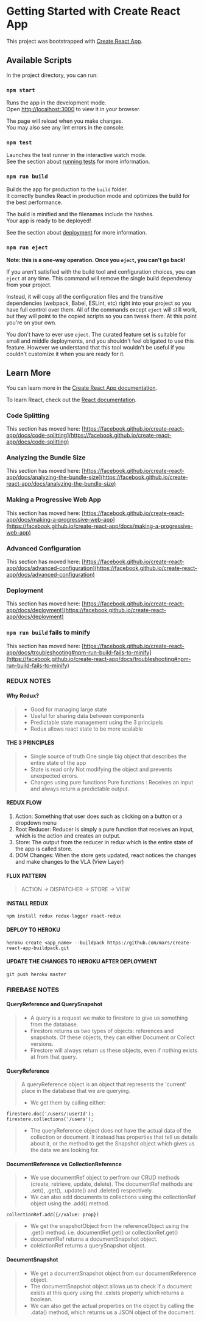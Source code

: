 # Getting Started with Create React App

This project was bootstrapped with [Create React App](https://github.com/facebook/create-react-app).

## Available Scripts

In the project directory, you can run:

### `npm start`

Runs the app in the development mode.\
Open [http://localhost:3000](http://localhost:3000) to view it in your browser.

The page will reload when you make changes.\
You may also see any lint errors in the console.

### `npm test`

Launches the test runner in the interactive watch mode.\
See the section about [running tests](https://facebook.github.io/create-react-app/docs/running-tests) for more information.

### `npm run build`

Builds the app for production to the `build` folder.\
It correctly bundles React in production mode and optimizes the build for the best performance.

The build is minified and the filenames include the hashes.\
Your app is ready to be deployed!

See the section about [deployment](https://facebook.github.io/create-react-app/docs/deployment) for more information.

### `npm run eject`

**Note: this is a one-way operation. Once you `eject`, you can't go back!**

If you aren't satisfied with the build tool and configuration choices, you can `eject` at any time. This command will remove the single build dependency from your project.

Instead, it will copy all the configuration files and the transitive dependencies (webpack, Babel, ESLint, etc) right into your project so you have full control over them. All of the commands except `eject` will still work, but they will point to the copied scripts so you can tweak them. At this point you're on your own.

You don't have to ever use `eject`. The curated feature set is suitable for small and middle deployments, and you shouldn't feel obligated to use this feature. However we understand that this tool wouldn't be useful if you couldn't customize it when you are ready for it.

## Learn More

You can learn more in the [Create React App documentation](https://facebook.github.io/create-react-app/docs/getting-started).

To learn React, check out the [React documentation](https://reactjs.org/).

### Code Splitting

This section has moved here: [https://facebook.github.io/create-react-app/docs/code-splitting](https://facebook.github.io/create-react-app/docs/code-splitting)

### Analyzing the Bundle Size

This section has moved here: [https://facebook.github.io/create-react-app/docs/analyzing-the-bundle-size](https://facebook.github.io/create-react-app/docs/analyzing-the-bundle-size)

### Making a Progressive Web App

This section has moved here: [https://facebook.github.io/create-react-app/docs/making-a-progressive-web-app](https://facebook.github.io/create-react-app/docs/making-a-progressive-web-app)

### Advanced Configuration

This section has moved here: [https://facebook.github.io/create-react-app/docs/advanced-configuration](https://facebook.github.io/create-react-app/docs/advanced-configuration)

### Deployment

This section has moved here: [https://facebook.github.io/create-react-app/docs/deployment](https://facebook.github.io/create-react-app/docs/deployment)

### `npm run build` fails to minify

This section has moved here: [https://facebook.github.io/create-react-app/docs/troubleshooting#npm-run-build-fails-to-minify](https://facebook.github.io/create-react-app/docs/troubleshooting#npm-run-build-fails-to-minify)

### **REDUX NOTES**

#### **Why Redux?**

> - Good for managing large state
> - Useful for sharing data between components
> - Predictable state management using the 3 principels
> - Redux allows react state to be more scalable

#### **THE 3 PRINCIPLES**

> - Single source of truth
    One single big object that describes the entire state of the app
> - State is read only
    Not modifying the object and prevents unexpected errors.
> - Changes using pure functions
    Pure functions : Receives an input and always return a predictable output.

#### **REDUX FLOW**

1. Action:
    Something that user does such as clicking on a button or a dropdown menu
2. Root Reducer:
    Reducer is simply a pure function that receives an input, which is the action and creates an output.
3. Store:
    The output from the reducer in redux which is the entire state of the app is called store.
4. DOM Changes:
    When the store gets updated, react notices the changes and make changes to the VLA (View Layer)

#### **FLUX PATTERN**

> ACTION -> DISPATCHER -> STORE -> VIEW

#### **INSTALL REDUX**

    npm install redux redux-logger react-redux

#### **DEPLOY TO HEROKU**

    heroku create <app_name> --buildpack https://github.com/mars/create-react-app-buildpack.git

#### **UPDATE THE CHANGES TO HEROKU AFTER DEPLOYMENT**

    git push heroku master

### **FIREBASE NOTES**

#### **QueryReference and QuerySnapshot**

> - A query is a request we make to firestore to give us something from the database.
> - Firestore returns us two types of objects: references and snapshots. Of these objects, they can either Document or Collect versions.
> - Firestore will always return us these objects, even if nothing exists at from that query.

#### **QueryReference**

> A queryReference object is an object that represents the 'current' place in the database that we are querying.
>
> - We get them by calling either:

    firestore.doc('/users/:userId');
    firestore.collections('/users');

> - The queryReference object does not have the actual data of the collection or document. It instead has properties that tell us details about it, or the method to get the Snapshot object which gives us the data we are looking for.

#### **DocumentReference vs CollectionReference**

> - We use documentRef object to perfrom our CRUD methods (create, retrieve, update, delete). The documentRef methods are .set(), .get(), .update() and .delete() respectively.
> - We can also add documents to collections using the collectionRef object using the .add() method.

    collectionRef.add({//value: prop})

> - We get the snapshotObject from the referenceObject using the .get() method. i.e. documentRef.get() or collectionRef.get()
> - documentRef returns a documentSnapshot object.
> - colelctionRef returns a querySnapshot object.

#### **DocumentSnapshot**

> - We get a documentSnapshot object from our documentReference object.
> - The documentSnapshot object allows us to check if a document exists at this query using the .exists property which returns a boolean.
> - We can also get the actual properties on the object by calling the .data() method, which returns us a JSON object of the document.
